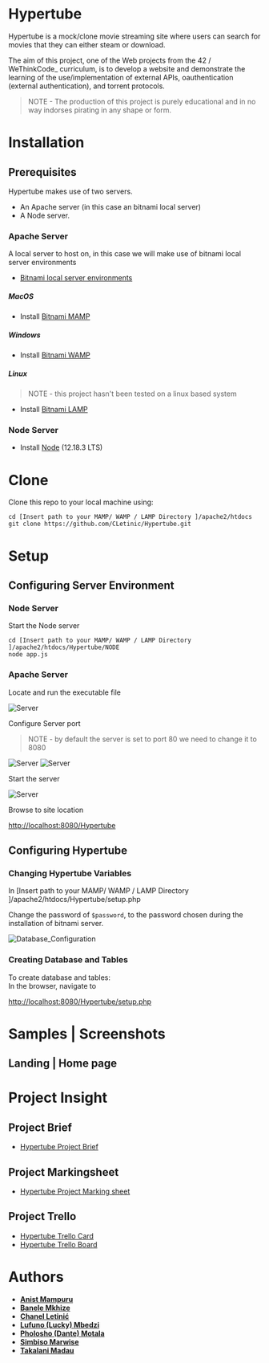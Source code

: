 # Hypertube 

Hypertube is a mock/clone movie streaming site where users can search for movies that they can either steam or download.  

The aim of this project, one of the Web projects from the 42 / WeThinkCode_ curriculum, is to develop a website and demonstrate the learning of the use/implementation of external APIs, oauthentication (external authentication), and torrent protocols. 

> NOTE - The production of this project is purely educational and in no way indorses pirating in any shape or form. 
 
# Installation

## Prerequisites

Hypertube makes use of two servers. 
- An Apache server (in this case an bitnami local server)
- A Node server.

### Apache Server
A local server to host on, in this case we will make use of bitnami local server environments

   - [Bitnami local server environments](https://bitnami.com/stacks/infrastructure)
   
##### MacOS

 - Install [Bitnami MAMP](https://bitnami.com/stack/mamp)

##### Windows

 - Install [Bitnami WAMP](https://bitnami.com/stack/wamp)

##### Linux
> NOTE - this project hasn't been tested on a linux based system

 - Install [Bitnami LAMP](https://bitnami.com/stack/lamp)

### Node Server

- Install [Node](https://nodejs.org/en/) (12.18.3 LTS)

# Clone

Clone this repo to your local machine using:

```
cd [Insert path to your MAMP/ WAMP / LAMP Directory ]/apache2/htdocs
git clone https://github.com/CLetinic/Hypertube.git
```

# Setup
## Configuring Server Environment

### Node Server
Start the Node server

```
cd [Insert path to your MAMP/ WAMP / LAMP Directory ]/apache2/htdocs/Hypertube/NODE
node app.js
```

### Apache Server
Locate and run the executable file

![Server](./misc/images/MAMP/MAMPEXE.png)

Configure Server port  
> NOTE - by default the server is set to port 80 we need to change it to 8080  

![Server](./misc/images/MAMP/MAMP4.png)
![Server](./misc/images/MAMP/MAMP5.png)

Start the server

![Server](./misc/images/MAMP/MAMP3.png)

Browse to site location

[http://localhost:8080/Hypertube](http://localhost:8080/Hypertube)

## Configuring Hypertube

### Changing Hypertube Variables 

In [Insert path to your MAMP/ WAMP / LAMP Directory ]/apache2/htdocs/Hypertube/setup.php  

Change the password of `$password`, to the password chosen during the installation of bitnami server.

![Database_Configuration](./misc/images/MAMP/DBSETUP.png)

### Creating Database and Tables

To create database and tables:  
In the browser, navigate to

[http://localhost:8080/Hypertube/setup.php](http://localhost:8080/Hypertube/setup.php )

# Samples | Screenshots
## Landing | Home page  
<!-- ![Screenshot_Landingpage](./misc/images/) -->


# Project Insight
## Project Brief
- [Hypertube Project Brief](./misc/documents/hypertube.en.pdf)
## Project Markingsheet
- [Hypertube Project Marking sheet](./misc/documents/hypertube.markingsheet.pdf)
## Project Trello
- [Hypertube Trello Card](https://trello.com/c/Bq4ta9QG/31-hypertube)
- [Hypertube Trello Board](https://trello.com/b/EL93QDUO/hypertube-wethinkcode)

# Authors

- **[Anist Mampuru](https://github.com/anistplenitud)**
- **[Banele Mkhize](https://github.com/BaneleMK)**
- **[Chanel Letinić](https://github.com/CLetinic)**
- **[Lufuno (Lucky) Mbedzi]()**
- **[Pholosho (Dante) Motala](https://github.com/pmotala)**
- **[Simbiso Marwise](https://github.com/smarwise)**
- **[Takalani Madau](https://github.com/tmadau)**
<!-- - **[Sithembile Mabunda]()** -->


